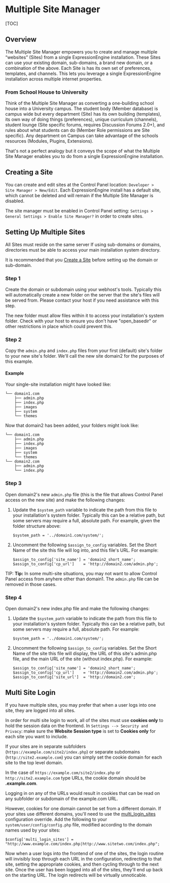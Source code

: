 <!--
    This source file is part of the open source project
    ExpressionEngine User Guide (https://github.com/ExpressionEngine/ExpressionEngine-User-Guide)

    @link      https://expressionengine.com/
    @copyright Copyright (c) 2003-2020, Packet Tide, LLC (https://packettide.com)
    @license   https://expressionengine.com/license Licensed under Apache License, Version 2.0
-->

# Multiple Site Manager

[TOC]

## Overview

The Multiple Site Manager empowers you to create and manage multiple “websites” (Sites) from a single ExpressionEngine installation. These Sites can use your existing domain, sub-domains, a brand new domain, or a combination of the above. Each Site is has its own set of preferences, templates, and channels. This lets you leverage a single ExpressionEngine installation across multiple internet properties.

### From School House to University

Think of the Multiple Site Manager as converting a one-building school house into a University campus. The student body (Member database) is campus wide but every department (Site) has its own building (templates), its own way of doing things (preferences), unique curriculum (channels), student lounge (Site specific forums, requires Discussion Forums 2.0+), and rules about what students can do (Member Role permissions are Site specific). Any department on Campus can take advantage of the schools resources (Modules, Plugins, Extensions).

That's not a perfect analogy but it conveys the scope of what the Multiple Site Manager enables you to do from a single ExpressionEngine installation.

## Creating a Site

You can create and edit sites at the Control Panel location: `Developer > Site Manager > New/Edit`. Each ExpressionEngine install has a default site, which cannot be deleted and will remain if the Multiple Site Manager is disabled.

The site manager must be enabled in Control Panel setting: `Settings > General Settings > Enable Site Manager?` in order to create sites.

## Setting Up Multiple Sites

All Sites must reside on the same server If using sub-domains or domains, directories must be able to access your main installation system directory.

It is recommended that you [Create a Site](#creating-a-site) before setting up the domain or sub-domain.

### Step 1

Create the domain or subdomain using your webhost's tools. Typically this will automatically create a new folder on the server that the site's files will be served from. Please contact your host if you need assistance with this step.

The new folder must allow files within it to access your installation's system folder. Check with your host to ensure you don't have "open_basedir" or other restrictions in place which could prevent this.

### Step 2

Copy the `admin.php` and `index.php` files from your first (default) site's folder to your new site's folder. We'll call the new site domain2 for the purposes of this example.

#### Example

Your single-site installation might have looked like:

    └── domain1.com
        ├── admin.php
        ├── index.php
        ├── images
        ├── system
        └── themes

Now that domain2 has been added, your folders might look like:

    └── domain1.com
        ├── admin.php
        ├── index.php
        ├── images
        ├── system
        └── themes
    └── domain2.com
        ├── admin.php
        └── index.php

### Step 3

Open domain2's new `admin.php` file (this is the file that allows Control Panel access on the new site) and make the following changes:

1. Update the `$system_path` variable to indicate the path from this file to your installation's system folder. Typically this can be a relative path, but some servers may require a full, absolute path. For example, given the folder structure above:

       $system_path = '../domain1.com/system/';
2. Uncomment the following `$assign_to_config` variables. Set the Short Name of the site this file will log into, and this file's URL. For example:

       $assign_to_config['site_name'] = 'domain2_short_name';
       $assign_to_config['cp_url']    = 'http://domain2.com/admin.php';

TIP: **Tip:** In some multi-site situations, you may not want to allow Control Panel access from anyhere other than domain1. The `admin.php` file can be removed in those cases.

### Step 4

Open domain2's new index.php file and make the following changes:

1. Update the `$system_path` variable to indicate the path from this file to your installation's system folder. Typically this can be a relative path, but some servers may require a full, absolute path. For example:

       $system_path = '../domain1.com/system/';
2. Uncomment the following `$assign_to_config` variables. Set the Short Name of the site this file will display, the URL of this site's admin.php file, and the main URL of the site (without index.php). For example:

       $assign_to_config['site_name'] = 'domain2_short_name';
       $assign_to_config['cp_url']    = 'http://domain2.com/admin.php';
       $assign_to_config['site_url']  = 'http://domain2.com';

## Multi Site Login

If you have multiple sites, you may prefer that when a user logs into one site, they are logged into all sites.

In order for multi site login to work, all of the sites must use **cookies only** to hold the session data on the frontend. In `Settings --> Security and Privacy`: make sure the **Website Session type** is set to **Cookies only** for each site you want to include.

If your sites are in separate subfolders (`https://example.com/site2/index.php`) or separate subdomains (`http://site2.example.com`) you can simply set the cookie domain for each site to the top level domain.

In the case of `https://example.com/site2/index.php` or `http://site2.example.com` type URLs, the cookie domain should be **.example.com**.

Logging in on any of the URLs would result in cookies that can be read on any subfolder or subdomain of the example.com URL.

However, cookies for one domain cannot be set from a different domain. If your sites use different domains, you'll need to use the [multi_login_sites](general/system-configuration-overrides.md) configuration override. Add the following to your `system/user/config/config.php` file, modified according to the domain names used by your sites:

    $config['multi_login_sites'] = "http://www.example.com/index.php|http://www.sitetwo.com/index.php";

Now when a user logs into the frontend of one of the sites, the login routine will invisibly loop through each URL in the configuration, redirecting to that site, setting the appropriate cookies, and then cycling through to the next site. Once the user has been logged into all of the sites, they'll end up back on the starting URL. The login redirects will be virtually unnoticable.

